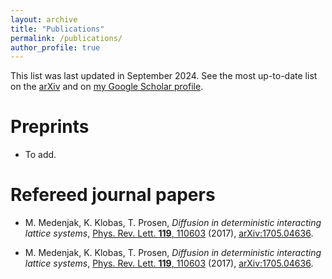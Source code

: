 ```yaml
---
layout: archive
title: "Publications"
permalink: /publications/
author_profile: true
---
```


This list was last updated in September 2024. See the most up-to-date list on the [arXiv](https://arxiv.org/a/klobas_k_1.html) and on <a href="{{site.author.googlescholar}}">my Google Scholar profile</a>.

Preprints
======
* To add.


Refereed journal papers
======
* M. Medenjak, K. Klobas, T. Prosen, *Diffusion in deterministic interacting lattice systems*, [Phys. Rev. Lett. **119**, 110603](https://doi.org/10.1103/PhysRevLett.119.110603) (2017), [arXiv:1705.04636](https://arxiv.org/abs/1705.04636).


* M. Medenjak, K. Klobas, T. Prosen, *Diffusion in deterministic interacting lattice systems*, [Phys. Rev. Lett. **119**, 110603](https://doi.org/10.1103/PhysRevLett.119.110603) (2017), [arXiv:1705.04636](https://arxiv.org/abs/1705.04636).
